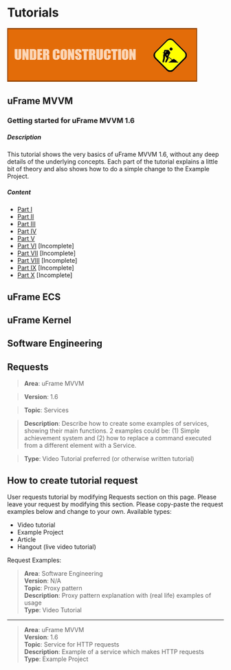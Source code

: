# Tutorials

![](images/callout_inprogress.png)

## uFrame MVVM

### Getting started for uFrame MVVM 1.6
##### Description

This tutorial shows the very basics of uFrame MVVM 1.6, without any deep details
of the underlying concepts. Each part of the tutorial explains a little bit of
theory and also shows how to do a simple change to the Example Project.

##### Content
* [Part I](getting-started-for-uframe-mvvm-16/tutorial-1.md)  
* [Part II](getting-started-for-uframe-mvvm-16/tutorial-2.md)  
* [Part III](getting-started-for-uframe-mvvm-16/tutorial-3.md)  
* [Part IV](getting-started-for-uframe-mvvm-16/tutorial-4.md)  
* [Part V](getting-started-for-uframe-mvvm-16/tutorial-5.md)
* [Part VI](getting-started-for-uframe-mvvm-16/tutorial-6.md)  [Incomplete]
* [Part VII](getting-started-for-uframe-mvvm-16/tutorial-7.md)  [Incomplete]
* [Part VIII](getting-started-for-uframe-mvvm-16/tutorial-8.md)  [Incomplete]
* [Part IX](getting-started-for-uframe-mvvm-16/tutorial-9.md)  [Incomplete]
* [Part X](getting-started-for-uframe-mvvm-16/tutorial-10.md)  [Incomplete]


## uFrame ECS
## uFrame Kernel
## Software Engineering
## Requests

> **Area**: uFrame MVVM

> **Version**: 1.6 

> **Topic**: Services

> **Description**: Describe how to create some examples of services, showing their main functions. 2 examples could be: (1) Simple achievement system and (2) how to replace a command executed from a different element with a Service.

> **Type**: Video Tutorial preferred (or otherwise written tutorial)

## How to create tutorial request
User requests tutorial by modifying Requests section on this page.
Please leave your request by modifying this section. Please copy-paste the request examples below and change to your own.
Available types:
* Video tutorial
* Example Project
* Article
* Hangout (live video tutorial)

Request Examples:

> **Area**: Software Engineering  
> **Version**: N/A  
> **Topic**: Proxy pattern  
> **Description**: Proxy pattern explanation with (real life) examples of usage  
> **Type**: Video Tutorial

***

> **Area**: uFrame MVVM  
> **Version**: 1.6  
> **Topic**: Service for HTTP requests  
> **Description**: Example of a service which makes HTTP requests  
> **Type**: Example Project  

